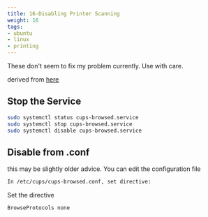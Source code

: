 ```yaml
---
title: 16-Disabling Printer Scanning
weight: 16
tags:
- ubuntu
- linux
- printing
---
```


<div class="alert alert-primary">
These don't seem to fix my problem currently.  Use with care.
</div>

derived from [here](https://askubuntu.com/questions/345083/how-do-i-disable-automatic-remote-printer-installation)

## Stop the Service

```bash
sudo systemctl status cups-browsed.service 
sudo systemctl stop cups-browsed.service 
sudo systemctl disable cups-browsed.service 
```

## Disable from .conf

this may be slightly older advice. You can edit the configuration file

```bash
In /etc/cups/cups-browsed.conf, set directive:
```

Set the directive

```
BrowseProtocols none
```
